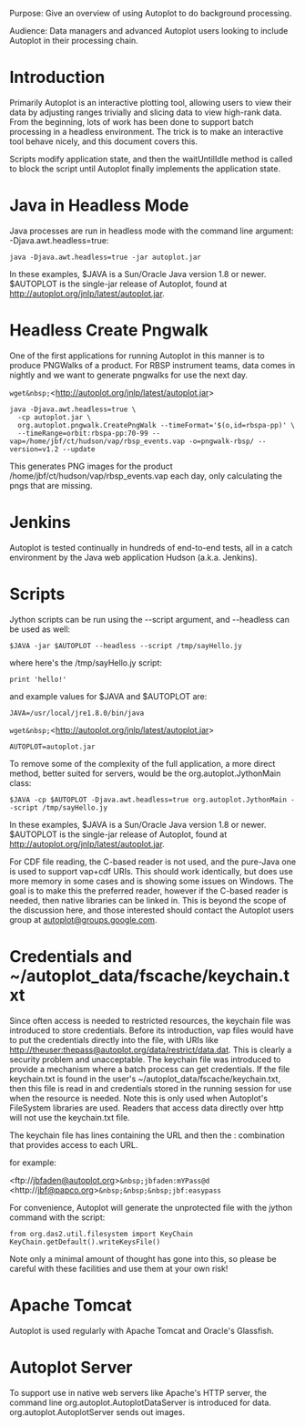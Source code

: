 Purpose: Give an overview of using Autoplot to do background processing.

Audience: Data managers and advanced Autoplot users looking to include
Autoplot in their processing chain.

# Introduction

Primarily Autoplot is an interactive plotting tool, allowing users to
view their data by adjusting ranges trivially and slicing data to view
high-rank data. From the beginning, lots of work has been done to
support batch processing in a headless environment. The trick is to make
an interactive tool behave nicely, and this document covers this.

Scripts modify application state, and then the waitUntilIdle method is
called to block the script until Autoplot finally implements the
application state.

# Java in Headless Mode

Java processes are run in headless mode with the command line argument:
-Djava.awt.headless=true:

```
java -Djava.awt.headless=true -jar autoplot.jar
```
In these examples, $JAVA is a Sun/Oracle Java version 1.8 or newer.
$AUTOPLOT is the single-jar release of Autoplot, found at
<http://autoplot.org/jnlp/latest/autoplot.jar>.

# Headless Create Pngwalk

One of the first applications for running Autoplot in this manner is to
produce PNGWalks of a product. For RBSP instrument teams, data comes in
nightly and we want to generate pngwalks for use the next day.

`wget&nbsp;`&lt;http://autoplot.org/jnlp/latest/autoplot.jar&gt;  
```
java -Djava.awt.headless=true \
  -cp autoplot.jar \
  org.autoplot.pngwalk.CreatePngWalk --timeFormat='$(o,id=rbspa-pp)' \
  --timeRange=orbit:rbspa-pp:70-99 --vap=/home/jbf/ct/hudson/vap/rbsp_events.vap -o=pngwalk-rbsp/ --version=v1.2 --update
```
This generates PNG images for the product
/home/jbf/ct/hudson/vap/rbsp\_events.vap each day, only calculating the
pngs that are missing.

# Jenkins

Autoplot is tested continually in hundreds of end-to-end tests, all in a
catch environment by the Java web application Hudson (a.k.a. Jenkins).

# Scripts

Jython scripts can be run using the --script argument, and --headless
can be used as well:

```
$JAVA -jar $AUTOPLOT --headless --script /tmp/sayHello.jy
```
where here's the /tmp/sayHello.jy script:

```
print 'hello!'
```
and example values for $JAVA and $AUTOPLOT are:

```
JAVA=/usr/local/jre1.8.0/bin/java
```
`wget&nbsp;`&lt;http://autoplot.org/jnlp/latest/autoplot.jar&gt;  
```
AUTOPLOT=autoplot.jar
```
To remove some of the complexity of the full application, a more direct
method, better suited for servers, would be the org.autoplot.JythonMain
class:

```
$JAVA -cp $AUTOPLOT -Djava.awt.headless=true org.autoplot.JythonMain --script /tmp/sayHello.jy
```
In these examples, $JAVA is a Sun/Oracle Java version 1.8 or newer.
$AUTOPLOT is the single-jar release of Autoplot, found at
<http://autoplot.org/jnlp/latest/autoplot.jar>.

For CDF file reading, the C-based reader is not used, and the pure-Java
one is used to support vap+cdf URIs. This should work identically, but
does use more memory in some cases and is showing some issues on
Windows. The goal is to make this the preferred reader, however if the
C-based reader is needed, then native libraries can be linked in. This
is beyond the scope of the discussion here, and those interested should
contact the Autoplot users group at autoplot@groups.google.com.

# Credentials and \~/autoplot\_data/fscache/keychain.txt

Since often access is needed to restricted resources, the keychain file
was introduced to store credentials. Before its introduction, vap files
would have to put the credentials directly into the file, with URIs like
<http://theuser:thepass@autoplot.org/data/restrict/data.dat>. This is
clearly a security problem and unacceptable. The keychain file was
introduced to provide a mechanism where a batch process can get
credentials. If the file keychain.txt is found in the user's
\~/autoplot\_data/fscache/keychain.txt, then this file is read in and
credentials stored in the running session for use when the resource is
needed. Note this is only used when Autoplot's FileSystem libraries are
used. Readers that access data directly over http will not use the
keychain.txt file.

The keychain file has lines containing the URL and then the
<USER>:<PASSWORD> combination that provides access to each URL.

for example:

&lt;ftp://jbfaden@autoplot.org&gt;`&nbsp;jbfaden:mYPass@d`  
&lt;http://jbf@papco.org&gt;`&nbsp;&nbsp;&nbsp;jbf:easypass`

For convenience, Autoplot will generate the unprotected file with the
jython command with the script:

```
from org.das2.util.filesystem import KeyChain
KeyChain.getDefault().writeKeysFile()
```
Note only a minimal amount of thought has gone into this, so please be
careful with these facilities and use them at your own risk\!

# Apache Tomcat

Autoplot is used regularly with Apache Tomcat and Oracle's Glassfish.

# Autoplot Server

To support use in native web servers like Apache's HTTP server, the
command line org.autoplot.AutoplotDataServer is introduced for data.
org.autoplot.AutoplotServer sends out images.

